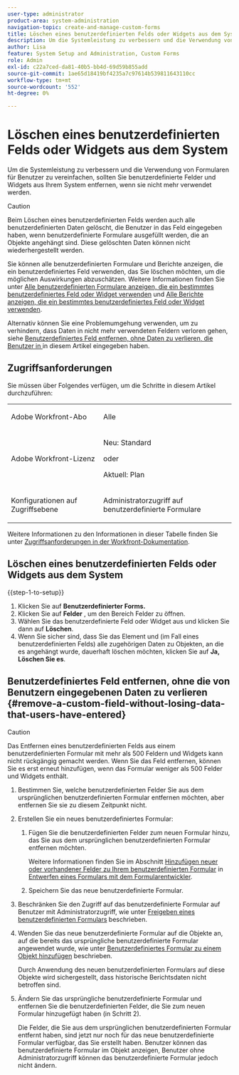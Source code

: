 ```yaml
---
user-type: administrator
product-area: system-administration
navigation-topic: create-and-manage-custom-forms
title: Löschen eines benutzerdefinierten Felds oder Widgets aus dem System
description: Um die Systemleistung zu verbessern und die Verwendung von Formularen für Benutzer zu vereinfachen, sollten Sie benutzerdefinierte Felder und Widgets aus Ihrem System entfernen, wenn sie nicht mehr verwendet werden.
author: Lisa
feature: System Setup and Administration, Custom Forms
role: Admin
exl-id: c22a7ced-da81-40b5-bb4d-69d59b855add
source-git-commit: 1ae65d18419bf4235a7c97614b539811643110cc
workflow-type: tm+mt
source-wordcount: '552'
ht-degree: 0%

---
```


# Löschen eines benutzerdefinierten Felds oder Widgets aus dem System

Um die Systemleistung zu verbessern und die Verwendung von Formularen für Benutzer zu vereinfachen, sollten Sie benutzerdefinierte Felder und Widgets aus Ihrem System entfernen, wenn sie nicht mehr verwendet werden.

>[!CAUTION]
>
>Beim Löschen eines benutzerdefinierten Felds werden auch alle benutzerdefinierten Daten gelöscht, die Benutzer in das Feld eingegeben haben, wenn benutzerdefinierte Formulare ausgefüllt werden, die an Objekte angehängt sind. Diese gelöschten Daten können nicht wiederhergestellt werden.
>
>Sie können alle benutzerdefinierten Formulare und Berichte anzeigen, die ein benutzerdefiniertes Feld verwenden, das Sie löschen möchten, um die möglichen Auswirkungen abzuschätzen. Weitere Informationen finden Sie unter [Alle benutzerdefinierten Formulare anzeigen, die ein bestimmtes benutzerdefiniertes Feld oder Widget verwenden](../../../administration-and-setup/customize-workfront/create-manage-custom-forms/view-all-custom-forms-that-use-a-particular-custom-field.md) und [Alle Berichte anzeigen, die ein bestimmtes benutzerdefiniertes Feld oder Widget verwenden](../../../administration-and-setup/customize-workfront/create-manage-custom-forms/view-all-reports-that-use-a-particular-custom-field.md).
>
>Alternativ können Sie eine Problemumgehung verwenden, um zu verhindern, dass Daten in nicht mehr verwendeten Feldern verloren gehen, siehe [Benutzerdefiniertes Feld entfernen, ohne Daten zu verlieren, die Benutzer in ](#remove-a-custom-field-without-losing-data-that-users-have-entered) in diesem Artikel eingegeben haben.

## Zugriffsanforderungen

Sie müssen über Folgendes verfügen, um die Schritte in diesem Artikel durchzuführen:

<table style="table-layout:auto"> 
 <col> 
 <col> 
 <tbody> 
  <tr data-mc-conditions=""> 
   <td role="rowheader"> <p>Adobe Workfront-Abo</p> </td> 
   <td>Alle</td> 
  </tr> 
  <tr> 
   <td role="rowheader">Adobe Workfront-Lizenz</td> 
   <td>
   <p>Neu: Standard</p>
   <p>oder</p>
   <p>Aktuell: Plan</p></td>
  </tr> 
  <tr data-mc-conditions=""> 
   <td role="rowheader">Konfigurationen auf Zugriffsebene</td> 
   <td> <p>Administratorzugriff auf benutzerdefinierte Formulare</p> </td> 
  </tr> 
 </tbody> 
</table>

Weitere Informationen zu den Informationen in dieser Tabelle finden Sie unter [Zugriffsanforderungen in der Workfront-Dokumentation](/help/quicksilver/administration-and-setup/add-users/access-levels-and-object-permissions/access-level-requirements-in-documentation.md).

## Löschen eines benutzerdefinierten Felds oder Widgets aus dem System

{{step-1-to-setup}}

1. Klicken Sie auf **Benutzerdefinierter Forms.**
1. Klicken Sie auf **Felder** , um den Bereich Felder zu öffnen.
1. Wählen Sie das benutzerdefinierte Feld oder Widget aus und klicken Sie dann auf **Löschen**.
1. Wenn Sie sicher sind, dass Sie das Element und (im Fall eines benutzerdefinierten Felds) alle zugehörigen Daten zu Objekten, an die es angehängt wurde, dauerhaft löschen möchten, klicken Sie auf **Ja, Löschen Sie es**.

## Benutzerdefiniertes Feld entfernen, ohne die von Benutzern eingegebenen Daten zu verlieren {#remove-a-custom-field-without-losing-data-that-users-have-entered}

>[!CAUTION]
>
>Das Entfernen eines benutzerdefinierten Felds aus einem benutzerdefinierten Formular mit mehr als 500 Feldern und Widgets kann nicht rückgängig gemacht werden. Wenn Sie das Feld entfernen, können Sie es erst erneut hinzufügen, wenn das Formular weniger als 500 Felder und Widgets enthält.

1. Bestimmen Sie, welche benutzerdefinierten Felder Sie aus dem ursprünglichen benutzerdefinierten Formular entfernen möchten, aber entfernen Sie sie zu diesem Zeitpunkt nicht.
1. Erstellen Sie ein neues benutzerdefiniertes Formular:

   1. Fügen Sie die benutzerdefinierten Felder zum neuen Formular hinzu, das Sie aus dem ursprünglichen benutzerdefinierten Formular entfernen möchten.

      Weitere Informationen finden Sie im Abschnitt [Hinzufügen neuer oder vorhandener Felder zu Ihrem benutzerdefinierten Formular](/help/quicksilver/administration-and-setup/customize-workfront/create-manage-custom-forms/form-designer/design-a-form/design-a-form.md#add-new-or-existing-fields-to-your-custom-form) in [Entwerfen eines Formulars mit dem Formularentwickler](/help/quicksilver/administration-and-setup/customize-workfront/create-manage-custom-forms/form-designer/design-a-form/design-a-form.md).

   1. Speichern Sie das neue benutzerdefinierte Formular.

1. Beschränken Sie den Zugriff auf das benutzerdefinierte Formular auf Benutzer mit Administratorzugriff, wie unter [Freigeben eines benutzerdefinierten Formulars](../../../administration-and-setup/customize-workfront/create-manage-custom-forms/share-access-to-a-custom-form.md) beschrieben.
1. Wenden Sie das neue benutzerdefinierte Formular auf die Objekte an, auf die bereits das ursprüngliche benutzerdefinierte Formular angewendet wurde, wie unter [Benutzerdefiniertes Formular zu einem Objekt hinzufügen](../../../workfront-basics/work-with-custom-forms/add-a-custom-form-to-an-object.md) beschrieben.

   Durch Anwendung des neuen benutzerdefinierten Formulars auf diese Objekte wird sichergestellt, dass historische Berichtsdaten nicht betroffen sind.

1. Ändern Sie das ursprüngliche benutzerdefinierte Formular und entfernen Sie die benutzerdefinierten Felder, die Sie zum neuen Formular hinzugefügt haben (in Schritt 2).

   Die Felder, die Sie aus dem ursprünglichen benutzerdefinierten Formular entfernt haben, sind jetzt nur noch für das neue benutzerdefinierte Formular verfügbar, das Sie erstellt haben. Benutzer können das benutzerdefinierte Formular im Objekt anzeigen, Benutzer ohne Administratorzugriff können das benutzerdefinierte Formular jedoch nicht ändern.
